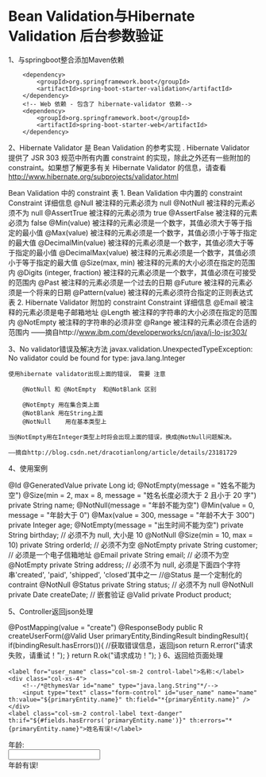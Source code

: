 # Bean Validation与Hibernate Validation 后台参数验证       

1、与springboot整合添加Maven依赖
```pom
    <dependency>
        <groupId>org.springframework.boot</groupId>
        <artifactId>spring-boot-starter-validation</artifactId>
    </dependency>
    <!-- Web 依赖 - 包含了 hibernate-validator 依赖-->
    <dependency>
        <groupId>org.springframework.boot</groupId>
        <artifactId>spring-boot-starter-web</artifactId>
    </dependency>
```

2、Hibernate Validator 是 Bean Validation 的参考实现 . Hibernate Validator 提供了 JSR 303 规范中所有内置 constraint 的实现，除此之外还有一些附加的 constraint。如果想了解更多有关 Hibernate Validator 的信息，请查看 http://www.hibernate.org/subprojects/validator.html

Bean Validation 中的 constraint
表 1. Bean Validation 中内置的 constraint
Constraint	详细信息
@Null	被注释的元素必须为 null
@NotNull	被注释的元素必须不为 null
@AssertTrue	被注释的元素必须为 true
@AssertFalse	被注释的元素必须为 false
@Min(value)	被注释的元素必须是一个数字，其值必须大于等于指定的最小值
@Max(value)	被注释的元素必须是一个数字，其值必须小于等于指定的最大值
@DecimalMin(value)	被注释的元素必须是一个数字，其值必须大于等于指定的最小值
@DecimalMax(value)	被注释的元素必须是一个数字，其值必须小于等于指定的最大值
@Size(max, min)	被注释的元素的大小必须在指定的范围内
@Digits (integer, fraction)	被注释的元素必须是一个数字，其值必须在可接受的范围内
@Past	被注释的元素必须是一个过去的日期
@Future	被注释的元素必须是一个将来的日期
@Pattern(value)	被注释的元素必须符合指定的正则表达式
表 2. Hibernate Validator 附加的 constraint
Constraint	详细信息
@Email	被注释的元素必须是电子邮箱地址
@Length	被注释的字符串的大小必须在指定的范围内
@NotEmpty	被注释的字符串的必须非空
@Range	被注释的元素必须在合适的范围内
——摘自http://www.ibm.com/developerworks/cn/java/j-lo-jsr303/

3、No validator错误及解决方法
    javax.validation.UnexpectedTypeException: No validator could be found for type: java.lang.Integer


    使用hibernate validator出现上面的错误， 需要 注意

        @NotNull 和 @NotEmpty  和@NotBlank 区别

        @NotEmpty 用在集合类上面
        @NotBlank 用在String上面
        @NotNull    用在基本类型上

    当@NotEmpty用在Integer类型上时将会出现上面的错误，换成@NotNull问题解决。

    ——摘自http://blog.csdn.net/dracotianlong/article/details/23181729


4、使用案例

@Id
@GeneratedValue
private Long id;
@NotEmpty(message = "姓名不能为空")
@Size(min = 2, max = 8, message = "姓名长度必须大于 2 且小于 20 字")
private String name;
@NotNull(message = "年龄不能为空")
@Min(value = 0, message = "年龄大于 0")
@Max(value = 300, message = "年龄不大于 300")
private Integer age;
@NotEmpty(message = "出生时间不能为空")
private String birthday;
// 必须不为 null, 大小是 10
@NotNull
@Size(min = 10, max = 10)
private String orderId;
// 必须不为空
@NotEmpty
private String customer;
// 必须是一个电子信箱地址
@Email
private String email;
// 必须不为空
@NotEmpty
private String address;
// 必须不为 null, 必须是下面四个字符串'created', 'paid', 'shipped', 'closed'其中之一
//@Status 是一个定制化的 contraint
@NotNull
@Status
private String status;
// 必须不为 null
@NotNull
private Date createDate;
// 嵌套验证
@Valid
private Product product;


5、Controller返回json处理

@PostMapping(value = "create")
@ResponseBody
public R createUserForm(@Valid User primaryEntity,BindingResult bindingResult){
    if(bindingResult.hasErrors()){
       //获取错误信息，返回json
        return R.error("请求失败，请重试！");
    }
    return R.ok("请求成功！");
}
6、返回给页面处理

    <label for="user_name" class="col-sm-2 control-label">名称:</label>
    <div class="col-xs-4">
        <!--/*@thymesVar id="name" type="java.lang.String"*/-->
        <input type="text" class="form-control" id="user_name" name="name" th:value="${primaryEntity.name}" th:field="*{primaryEntity.name}" />
    </div>
    <label class="col-sm-2 control-label text-danger" th:if="${#fields.hasErrors('primaryEntity.name')}" th:errors="*{primaryEntity.name}">姓名有误!</label>
</div>

<div class="form-group">
    <label for="user_age" class="col-sm-2 control-label">年龄:</label>
    <div class="col-xs-4">
        <input type="text" class="form-control" id="user_age" name="age" th:value="${primaryEntity.age}" th:field="*{primaryEntity.age}" />
    </div>
    <label class="col-sm-2 control-label text-danger" th:if="${#fields.hasErrors('primaryEntity.age')}" th:errors="*{primaryEntity.age}">年龄有误!</label>
</div>
